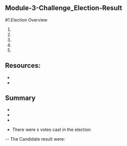## Module-3-Challenge_Election-Result
#1.Election Overview


1.
2.
3.
4.
5.

## Resources:
*
*
## Summary
*
*
*

- There were x votes cast in the election

-- The Candidate result were:

